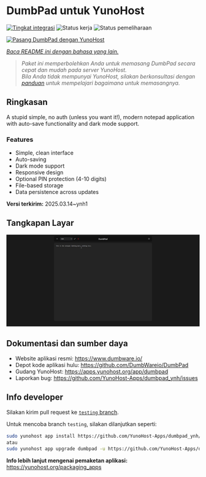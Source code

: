 <!--
N.B.: README ini dibuat secara otomatis oleh <https://github.com/YunoHost/apps/tree/master/tools/readme_generator>
Ini TIDAK boleh diedit dengan tangan.
-->

# DumbPad untuk YunoHost

[![Tingkat integrasi](https://apps.yunohost.org/badge/integration/dumbpad)](https://ci-apps.yunohost.org/ci/apps/dumbpad/)
![Status kerja](https://apps.yunohost.org/badge/state/dumbpad)
![Status pemeliharaan](https://apps.yunohost.org/badge/maintained/dumbpad)

[![Pasang DumbPad dengan YunoHost](https://install-app.yunohost.org/install-with-yunohost.svg)](https://install-app.yunohost.org/?app=dumbpad)

*[Baca README ini dengan bahasa yang lain.](./ALL_README.md)*

> *Paket ini memperbolehkan Anda untuk memasang DumbPad secara cepat dan mudah pada server YunoHost.*  
> *Bila Anda tidak mempunyai YunoHost, silakan berkonsultasi dengan [panduan](https://yunohost.org/install) untuk mempelajari bagaimana untuk memasangnya.*

## Ringkasan

A stupid simple, no auth (unless you want it!), modern notepad application with auto-save functionality and dark mode support.

### Features

- Simple, clean interface
- Auto-saving
- Dark mode support
- Responsive design
- Optional PIN protection (4-10 digits)
- File-based storage
- Data persistence across updates


**Versi terkirim:** 2025.03.14~ynh1

## Tangkapan Layar

![Tangkapan Layar pada DumbPad](./doc/screenshots/screenshot.png)

## Dokumentasi dan sumber daya

- Website aplikasi resmi: <https://www.dumbware.io/>
- Depot kode aplikasi hulu: <https://github.com/DumbWareio/DumbPad>
- Gudang YunoHost: <https://apps.yunohost.org/app/dumbpad>
- Laporkan bug: <https://github.com/YunoHost-Apps/dumbpad_ynh/issues>

## Info developer

Silakan kirim pull request ke [`testing` branch](https://github.com/YunoHost-Apps/dumbpad_ynh/tree/testing).

Untuk mencoba branch `testing`, silakan dilanjutkan seperti:

```bash
sudo yunohost app install https://github.com/YunoHost-Apps/dumbpad_ynh/tree/testing --debug
atau
sudo yunohost app upgrade dumbpad -u https://github.com/YunoHost-Apps/dumbpad_ynh/tree/testing --debug
```

**Info lebih lanjut mengenai pemaketan aplikasi:** <https://yunohost.org/packaging_apps>
